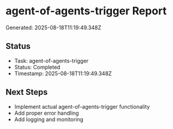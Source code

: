 # agent-of-agents-trigger Report

Generated: 2025-08-18T11:19:49.348Z

## Status
- Task: agent-of-agents-trigger
- Status: Completed
- Timestamp: 2025-08-18T11:19:49.348Z

## Next Steps
- Implement actual agent-of-agents-trigger functionality
- Add proper error handling
- Add logging and monitoring
